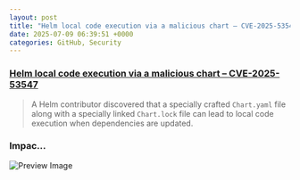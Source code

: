 ```yaml
---
layout: post
title: "Helm local code execution via a malicious chart – CVE-2025-53547"
date: 2025-07-09 06:39:51 +0000
categories: GitHub, Security
---
```


### [Helm local code execution via a malicious chart – CVE-2025-53547](https://github.com/helm/helm/security/advisories/GHSA-557j-xg8c-q2mm)

> A Helm contributor discovered that a specially crafted `Chart.yaml` file along with a specially linked `Chart.lock` file can lead to local code execution when dependencies are updated.

### Impac...
![Preview Image](https://opengraph.githubassets.com/dec49ccb3b528115e1ad1a52446b849a21d1b23c66cd66f567cbbc3d7de5c768/helm/helm/security/advisories/GHSA-557j-xg8c-q2mm)

